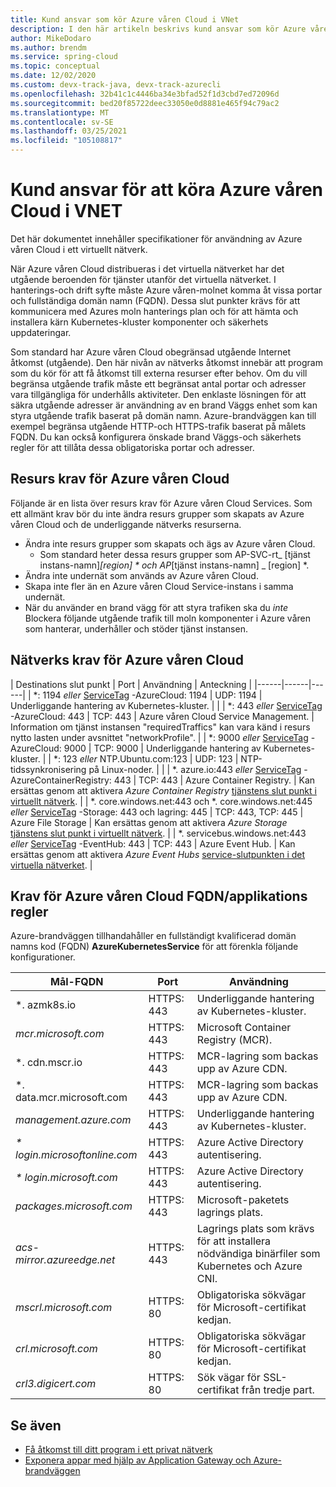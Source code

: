 ```yaml
---
title: Kund ansvar som kör Azure våren Cloud i VNet
description: I den här artikeln beskrivs kund ansvar som kör Azure våren Cloud i VNet.
author: MikeDodaro
ms.author: brendm
ms.service: spring-cloud
ms.topic: conceptual
ms.date: 12/02/2020
ms.custom: devx-track-java, devx-track-azurecli
ms.openlocfilehash: 32b41c1c4446ba34e3bfad52f1d3cbd7ed72096d
ms.sourcegitcommit: bed20f85722deec33050e0d8881e465f94c79ac2
ms.translationtype: MT
ms.contentlocale: sv-SE
ms.lasthandoff: 03/25/2021
ms.locfileid: "105108817"
---
```

# <a name="customer-responsibilities-for-running-azure-spring-cloud-in-vnet"></a>Kund ansvar för att köra Azure våren Cloud i VNET
Det här dokumentet innehåller specifikationer för användning av Azure våren Cloud i ett virtuellt nätverk.

När Azure våren Cloud distribueras i det virtuella nätverket har det utgående beroenden för tjänster utanför det virtuella nätverket. I hanterings-och drift syfte måste Azure våren-molnet komma åt vissa portar och fullständiga domän namn (FQDN). Dessa slut punkter krävs för att kommunicera med Azures moln hanterings plan och för att hämta och installera kärn Kubernetes-kluster komponenter och säkerhets uppdateringar.

Som standard har Azure våren Cloud obegränsad utgående Internet åtkomst (utgående). Den här nivån av nätverks åtkomst innebär att program som du kör för att få åtkomst till externa resurser efter behov. Om du vill begränsa utgående trafik måste ett begränsat antal portar och adresser vara tillgängliga för underhålls aktiviteter. Den enklaste lösningen för att säkra utgående adresser är användning av en brand Väggs enhet som kan styra utgående trafik baserat på domän namn. Azure-brandväggen kan till exempel begränsa utgående HTTP-och HTTPS-trafik baserat på målets FQDN. Du kan också konfigurera önskade brand Väggs-och säkerhets regler för att tillåta dessa obligatoriska portar och adresser.

## <a name="azure-spring-cloud-resource-requirements"></a>Resurs krav för Azure våren Cloud 

Följande är en lista över resurs krav för Azure våren Cloud Services. Som ett allmänt krav bör du inte ändra resurs grupper som skapats av Azure våren Cloud och de underliggande nätverks resurserna.
- Ändra inte resurs grupper som skapats och ägs av Azure våren Cloud.
  - Som standard heter dessa resurs grupper som AP-SVC-rt_ [tjänst instans-namn]_[region] * och AP_[tjänst instans-namn] _ [region] *.
- Ändra inte undernät som används av Azure våren Cloud.
- Skapa inte fler än en Azure våren Cloud Service-instans i samma undernät.
- När du använder en brand vägg för att styra trafiken ska du *inte* Blockera följande utgående trafik till moln komponenter i Azure våren som hanterar, underhåller och stöder tjänst instansen.

## <a name="azure-spring-cloud-network-requirements"></a>Nätverks krav för Azure våren Cloud

  | Destinations slut punkt | Port | Användning | Anteckning |
  |------|------|------|
  | *: 1194 *eller* [ServiceTag](../virtual-network/service-tags-overview.md#available-service-tags) -AzureCloud: 1194 | UDP: 1194 | Underliggande hantering av Kubernetes-kluster. | |
  | *: 443 *eller* [ServiceTag](../virtual-network/service-tags-overview.md#available-service-tags) -AzureCloud: 443 | TCP: 443 | Azure våren Cloud Service Management. | Information om tjänst instansen "requiredTraffics" kan vara känd i resurs nytto lasten under avsnittet "networkProfile". |
  | *: 9000 *eller* [ServiceTag](../virtual-network/service-tags-overview.md#available-service-tags) -AzureCloud: 9000 | TCP: 9000 | Underliggande hantering av Kubernetes-kluster. |
  | *: 123 *eller* NTP.Ubuntu.com:123 | UDP: 123 | NTP-tidssynkronisering på Linux-noder. | |
  | *. azure.io:443 *eller* [ServiceTag](../virtual-network/service-tags-overview.md#available-service-tags) -AzureContainerRegistry: 443 | TCP: 443 | Azure Container Registry. | Kan ersättas genom att aktivera *Azure Container Registry* [tjänstens slut punkt i virtuellt nätverk](../virtual-network/virtual-network-service-endpoints-overview.md). |
  | *. core.windows.net:443 och *. core.windows.net:445 *eller* [ServiceTag](../virtual-network/service-tags-overview.md#available-service-tags) -Storage: 443 och lagring: 445 | TCP: 443, TCP: 445 | Azure File Storage | Kan ersättas genom att aktivera *Azure Storage* [tjänstens slut punkt i virtuellt nätverk](../virtual-network/virtual-network-service-endpoints-overview.md). |
  | *. servicebus.windows.net:443 *eller* [ServiceTag](../virtual-network/service-tags-overview.md#available-service-tags) -EventHub: 443 | TCP: 443 | Azure Event Hub. | Kan ersättas genom att aktivera *Azure Event Hubs* [service-slutpunkten i det virtuella nätverket](../virtual-network/virtual-network-service-endpoints-overview.md). |
  

## <a name="azure-spring-cloud-fqdn-requirements--application-rules"></a>Krav för Azure våren Cloud FQDN/applikations regler

Azure-brandväggen tillhandahåller en fullständigt kvalificerad domän namns kod (FQDN) **AzureKubernetesService** för att förenkla följande konfigurationer.

  | Mål-FQDN | Port | Användning |
  |------|------|------|
  | *. azmk8s.io | HTTPS: 443 | Underliggande hantering av Kubernetes-kluster. |
  | <i>mcr.microsoft.com</i> | HTTPS: 443 | Microsoft Container Registry (MCR). |
  | *. cdn.mscr.io | HTTPS: 443 | MCR-lagring som backas upp av Azure CDN. |
  | *. data.mcr.microsoft.com | HTTPS: 443 | MCR-lagring som backas upp av Azure CDN. |
  | <i>management.azure.com</i> | HTTPS: 443 | Underliggande hantering av Kubernetes-kluster. |
  | <i>* login.microsoftonline.com</i> | HTTPS: 443 | Azure Active Directory autentisering. |
  | <i>* login.microsoft.com</i> | HTTPS: 443 | Azure Active Directory autentisering. |
  |<i>packages.microsoft.com</i>    | HTTPS: 443 | Microsoft-paketets lagrings plats. |
  | <i>acs-mirror.azureedge.net</i> | HTTPS: 443 | Lagrings plats som krävs för att installera nödvändiga binärfiler som Kubernetes och Azure CNI. |
  | *mscrl.microsoft.com* | HTTPS: 80 | Obligatoriska sökvägar för Microsoft-certifikat kedjan. |
  | *crl.microsoft.com* | HTTPS: 80 | Obligatoriska sökvägar för Microsoft-certifikat kedjan. |
  | *crl3.digicert.com* | HTTPS: 80 | Sök vägar för SSL-certifikat från tredje part. |

## <a name="see-also"></a>Se även
* [Få åtkomst till ditt program i ett privat nätverk](access-app-virtual-network.md)
* [Exponera appar med hjälp av Application Gateway och Azure-brandväggen](expose-apps-gateway-azure-firewall.md)